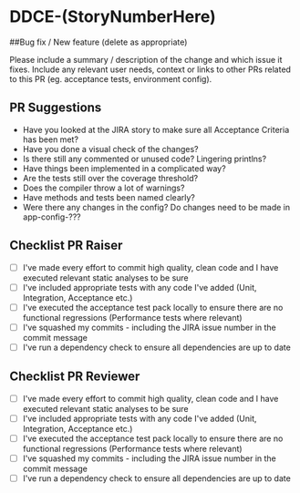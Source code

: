 # DDCE-(StoryNumberHere)

##Bug fix / New feature (delete as appropriate)

Please include a summary / description of the change and which issue it fixes.  Include any relevant user needs, context or links to other PRs related to this PR (eg. acceptance tests, environment config).

## PR Suggestions
- Have you looked at the JIRA story to make sure all Acceptance Criteria has been met?
- Have you done a visual check of the changes?
- Is there still any commented or unused code? Lingering printlns?
- Have things been implemented in a complicated way?
- Are the tests still over the coverage threshold?
- Does the compiler throw a lot of warnings? 
- Have methods and tests been named clearly?
- Were there any changes in the config? Do changes need to be made in app-config-???


## Checklist PR Raiser
 - [ ]  I've made every effort to commit high quality, clean code and I have executed relevant static analyses to be sure
 - [ ]  I've included appropriate tests with any code I've added (Unit, Integration, Acceptance etc.)
 - [ ]  I've executed the acceptance test pack locally to ensure there are no functional regressions (Performance tests where relevant)
 - [ ]  I've squashed my commits - including the JIRA issue number in the commit message
 - [ ]  I've run a dependency check to ensure all dependencies are up to date

## Checklist PR Reviewer
 - [ ]  I've made every effort to commit high quality, clean code and I have executed relevant static analyses to be sure
 - [ ]  I've included appropriate tests with any code I've added (Unit, Integration, Acceptance etc.)
 - [ ]  I've executed the acceptance test pack locally to ensure there are no functional regressions (Performance tests where relevant)
 - [ ]  I've squashed my commits - including the JIRA issue number in the commit message
 - [ ]  I've run a dependency check to ensure all dependencies are up to date